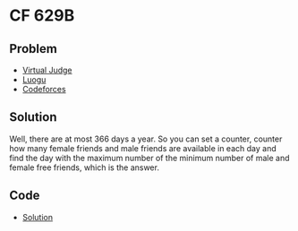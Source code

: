 # CF 629B

## Problem

- [Virtual Judge](https://vjudge.net/problem/CodeForces-629B)
- [Luogu](https://www.luogu.com.cn/problem/CF629B)
- [Codeforces](https://codeforces.com/problemset/problem/629/B)

## Solution

Well, there are at most 366 days a year. So you can set a counter, counter how many female friends and male friends are available in each day and find the day with the maximum number of the minimum number of male and female free friends, which is the answer.

## Code

- [Solution](CF.629B.0.cpp)
